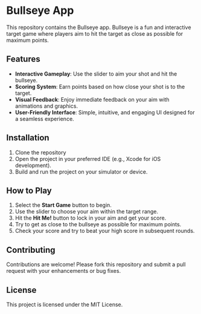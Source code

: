 <h1>Bullseye App</h1>

<p>This repository contains the Bullseye app. Bullseye is a fun and interactive target game where players aim to hit the target as close as possible for maximum points.</p>

<h2>Features</h2>
<ul>
  <li><strong>Interactive Gameplay</strong>: Use the slider to aim your shot and hit the bullseye.</li>
  <li><strong>Scoring System</strong>: Earn points based on how close your shot is to the target.</li>
  <li><strong>Visual Feedback</strong>: Enjoy immediate feedback on your aim with animations and graphics.</li>
  <li><strong>User-Friendly Interface</strong>: Simple, intuitive, and engaging UI designed for a seamless experience.</li>
</ul>

<h2>Installation</h2>
<ol>
  <li>Clone the repository</li>
  <li>Open the project in your preferred IDE (e.g., Xcode for iOS development).</li>
  <li>Build and run the project on your simulator or device.</li>
</ol>

<h2>How to Play</h2>
<ol>
  <li>Select the <strong>Start Game</strong> button to begin.</li>
  <li>Use the slider to choose your aim within the target range.</li>
  <li>Hit the <strong>Hit Me!</strong> button to lock in your aim and get your score.</li>
  <li>Try to get as close to the bullseye as possible for maximum points.</li>
  <li>Check your score and try to beat your high score in subsequent rounds.</li>
</ol>

<h2>Contributing</h2>
<p>Contributions are welcome! Please fork this repository and submit a pull request with your enhancements or bug fixes.</p>

<h2>License</h2>
<p>This project is licensed under the MIT License.</p>

